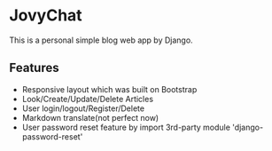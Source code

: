 # JovyChat

This is a personal simple blog web app by Django.

## Features
- Responsive layout which was built on Bootstrap
- Look/Create/Update/Delete Articles
- User login/logout/Register/Delete
- Markdown translate(not perfect now)
- User password reset feature by import 3rd-party module 'django-password-reset'